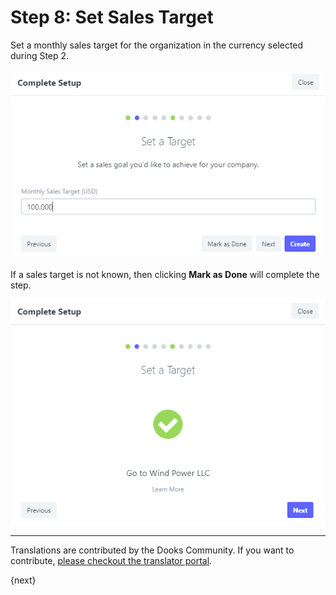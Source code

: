<!-- add-breadcrumbs -->
# Step 8: Set Sales Target

Set a monthly sales target for the organization in the currency selected during Step 2.

<img alt="Language" class="screenshot" src="../assets/setup-wizard/step-8.png">

If a sales target is not known, then clicking **Mark as Done** will complete the step.

<img alt="Language" class="screenshot" src="../assets/setup-wizard/step-8a.png">

---

Translations are contributed by the Dooks Community. If you want to contribute, [please checkout the translator portal](https://translate.dooks.com).

{next}
